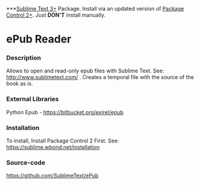 ***[Sublime Text 3+](http://www.sublimetext.com/) Package. Install via an updated version of [Package Control 2+](https://sublime.wbond.net/installation). Just **DON'T** install manually.

# ePub Reader

### Description

Allows to open and read-only epub files with Sublime Text. See: http://www.sublimetext.com/ . Creates a temporal file with the source of the book as is.

### External Libraries

Python Epub - https://bitbucket.org/exirel/epub

### Installation

To install, Install Package Control 2 First. See: <https://sublime.wbond.net/installation>

### Source-code

<https://github.com/SublimeText/ePub>